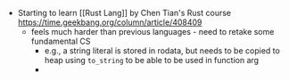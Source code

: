- Starting to learn [[Rust Lang]] by Chen Tian's Rust course https://time.geekbang.org/column/article/408409
	- feels much harder than previous languages - need to retake some fundamental CS
		- e.g., a string literal is stored in rodata, but needs to be copied to heap using `to_string` to be able to be used in function arg
		-